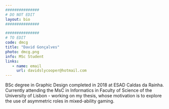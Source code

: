 ```yaml
---
###############
# DO NOT EDIT
layout: bio
###############

###############
# TO EDIT
code: dmcg
title: "David Gonçalves"
photo: dmcg.png
info: MSc Student
links:
   - name: email
     url: davidslycooper@hotmail.com
---
```


BSc degree in Graphic Design completed in 2018 at ESAD Caldas da Rainha. Currently attending the MsC in Informatics in Faculty of Science of the University of Lisbon - working on my thesis, whose motivation is to explore the use of asymmetric roles in mixed-ability gaming.

